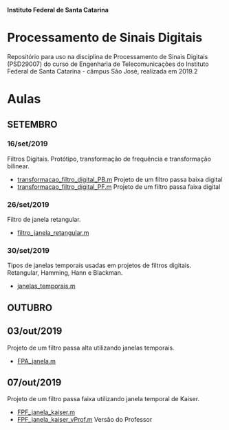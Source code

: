 **Instituto Federal de Santa Catarina**

# Processamento de Sinais Digitais 

Repositório para uso na disciplina de Processamento de Sinais Digitais (PSD29007) do curso de Engenharia de Telecomunicações do Instituto Federal de Santa Catarina - câmpus São José, realizada em 2019.2

# Aulas

## SETEMBRO

### 16/set/2019

Filtros Digitais. Protótipo, transformação de frequência e transformação bilinear.

- [transformacao_filtro_digital_PB.m](https://github.com/yanmartins/PSD29007/blob/master/transformacao_filtro_digital_PB.m)   Projeto de um filtro passa baixa digital
- [transformacao_filtro_digital_PF.m](https://github.com/yanmartins/PSD29007/blob/master/transformacao_filtro_digital_PF.m)   Projeto de um filtro passa faixa digital

### 26/set/2019

Filtro de janela retangular.

- [filtro_janela_retangular.m](https://github.com/yanmartins/PSD29007/blob/master/filtro_janela_retangular.m)

### 30/set/2019

Tipos de janelas temporais usadas em projetos de filtros digitais. Retangular, Hamming, Hann e Blackman.

- [janelas_temporais.m](https://github.com/yanmartins/PSD29007/blob/master/janelas_temporais.m)


## OUTUBRO

## 03/out/2019

Projeto de um filtro passa alta utilizando janelas temporais.

- [FPA_janela.m](https://github.com/yanmartins/PSD29007/blob/master/FPA_janela.m)

## 07/out/2019

Projeto de um filtro passa faixa utilizando janela temporal de Kaiser.

- [FPF_janela_kaiser.m](https://github.com/yanmartins/PSD29007/blob/master/FPA_janela.m)
- [FPF_janela_kaiser_vProf.m](https://github.com/yanmartins/PSD29007/blob/master/FPF_janela_kaiser_vProf.m)	Versão do Professor
